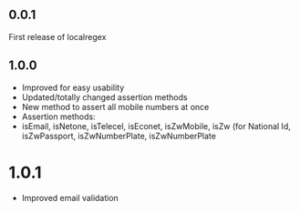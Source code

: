 ## 0.0.1
First release of localregex

## 1.0.0
* Improved for easy usability
* Updated/totally changed assertion methods
* New method to assert all mobile numbers at once
* Assertion methods:
* isEmail, isNetone, isTelecel, isEconet, isZwMobile, isZw (for National Id, isZwPassport, isZwNumberPlate, isZwNumberPlate

# 1.0.1
* Improved email validation
